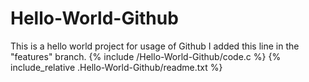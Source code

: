 # Hello-World-Github
This is a hello world project for usage of Github
I added this line in the "features" branch.
{% include /Hello-World-Github/code.c %}
{% include_relative .Hello-World-Github/readme.txt %}
